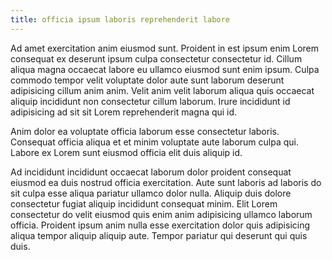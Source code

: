 ```yaml
---
title: officia ipsum laboris reprehenderit labore
---
```


Ad amet exercitation anim eiusmod sunt. Proident in est ipsum enim Lorem consequat ex deserunt ipsum culpa consectetur consectetur id. Cillum aliqua magna occaecat labore eu ullamco eiusmod sunt enim ipsum. Culpa commodo tempor velit voluptate dolor aute sunt laborum deserunt adipisicing cillum anim anim. Velit anim velit laborum aliqua quis occaecat aliquip incididunt non consectetur cillum laborum. Irure incididunt id adipisicing ad sit sit Lorem reprehenderit magna qui id.

Anim dolor ea voluptate officia laborum esse consectetur laboris. Consequat officia aliqua et et minim voluptate aute laborum culpa qui. Labore ex Lorem sunt eiusmod officia elit duis aliquip id.

Ad incididunt incididunt occaecat laborum dolor proident consequat eiusmod ea duis nostrud officia exercitation. Aute sunt laboris ad laboris do sit culpa esse aliqua pariatur ullamco dolor nulla. Aliquip duis dolore consectetur fugiat aliquip incididunt consequat minim. Elit Lorem consectetur do velit eiusmod quis enim anim adipisicing ullamco laborum officia. Proident ipsum anim nulla esse exercitation dolor quis adipisicing aliqua tempor aliquip aliquip aute. Tempor pariatur qui deserunt qui quis duis.